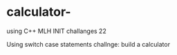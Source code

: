 # calculator-
using C++
MLH INIT challanges 22

Using switch case statements 
challnge: build a calculator 
